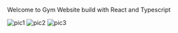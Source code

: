 Welcome to Gym Website build with React and Typescript


![pic1](https://github.com/samsorrahman/React-TypeScript-Application/assets/112087807/c9aae4bf-e431-4c84-82d2-db78afe083be)
![pic2](https://github.com/samsorrahman/React-TypeScript-Application/assets/112087807/36451912-9da1-4242-8a13-45b4dac1d917)
![pic3](https://github.com/samsorrahman/React-TypeScript-Application/assets/112087807/d3e432d4-bdea-4385-ac1a-979209b71b3b)
